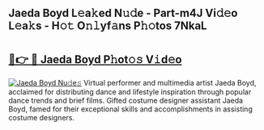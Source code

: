 ## Jaeda Boyd L𝚎a𝚔ed N𝚞𝚍e - Part-m4J Vi𝚍𝚎o L𝚎a𝚔s - H𝚘𝚝 O𝚗𝚕yf𝚊ns P𝚑𝚘tos 7NkaL

# <h2><a href="http://kff3hi.oniu.top/?m=Jaeda+Boyd">🔗👉 🔴 Jaeda Boyd P𝚑ot𝚘𝚜 V𝚒d𝚎o</a></h2>

[![Jaeda Boyd Nu𝚍e𝚜](https://i.imgur.com/0qMVB7G.gif)](http://kff3hi.oniu.top/?m=Jaeda+Boyd)
Virtual performer and multimedia artist Jaeda Boyd, acclaimed for distributing dance and lifestyle inspiration through popular dance trends and brief films. Gifted costume designer assistant Jaeda Boyd, famed for their exceptional skills and accomplishments in assisting costume designers.  
